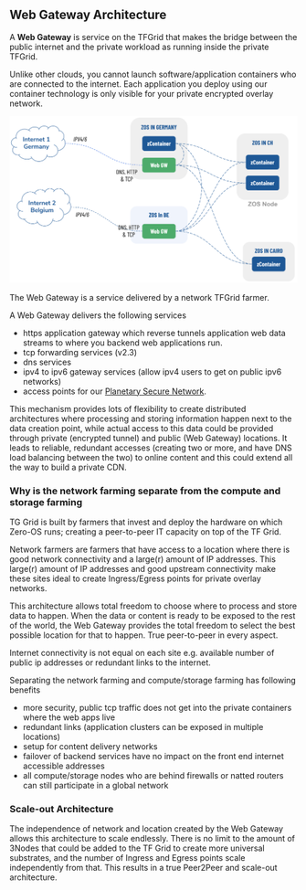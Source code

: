 ## Web Gateway Architecture

A  __Web Gateway__ is service on the TFGrid that makes the bridge between the public internet and the private workload as running inside the private TFGrid.

Unlike other clouds, you cannot launch software/application containers who are connected to the internet. Each application you deploy using our container technology is only visible for your private encrypted overlay network. 

![](img/archi_psn_webgateway.png)

The Web Gateway is a service delivered by a network TFGrid farmer.

A Web Gateway delivers the following services

- https application gateway which reverse tunnels application web data streams to where you backend web applications run.
- tcp forwarding services (v2.3)
- dns services
- ipv4 to ipv6 gateway services (allow ipv4 users to get on public ipv6 networks)
- access points for our [Planetary Secure Network](threefold:planetary_network). 

This mechanism provides lots of flexibility to create distributed architectures where processing and storing information happen next to the data creation point, while actual access to this data could be provided through private (encrypted tunnel) and public (Web Gateway) locations. It leads to reliable, redundant accesses (creating two or more, and have DNS load balancing between the two) to online content and this could extend all the way to build a private CDN.

### Why is the network farming separate from the compute and storage farming

TG Grid is built by farmers that invest and deploy the hardware on which Zero-OS runs; creating a peer-to-peer IT capacity on top of the TF Grid. 

Network farmers are farmers that have access to a location where there is good network connectivity and a large(r) amount of IP addresses. This large(r) amount of IP addresses and good upstream connectivity make these sites ideal to create Ingress/Egress points for private overlay networks.

This architecture allows total freedom to choose where to process and store data to happen. When the data or content is ready to be exposed to the rest of the world, the Web Gateway provides the total freedom to select the best possible location for that to happen. True peer-to-peer in every aspect.

Internet connectivity is not equal on each site e.g. available number of public ip addresses or redundant links to the internet.

Separating the network farming and compute/storage farming has following benefits

- more security, public tcp traffic does not get into the private containers where the web apps live
- redundant links (application clusters can be exposed in multiple locations)
- setup for content delivery networks
- failover of backend services have no impact on the front end internet accessible addresses
- all compute/storage nodes who are behind firewalls or natted routers can still participate in a global network


<!-- Some details [here](https://github.com/Threefoldtech/zos/blob/master/docs/network/setup_farm_network.md). To be able to allow anyone to participate and create a capacity to this universal substrate (capacity farming), we require the network farm to connect hidden nodes to the internet to expose digital services. -->

### Scale-out Architecture

The independence of network and location created by the Web Gateway allows this architecture to scale endlessly. There is no limit to the amount of 3Nodes that could be added to the TF Grid to create more universal substrates, and the number of Ingress and Egress points scale independently from that. This results in a true Peer2Peer and scale-out architecture.